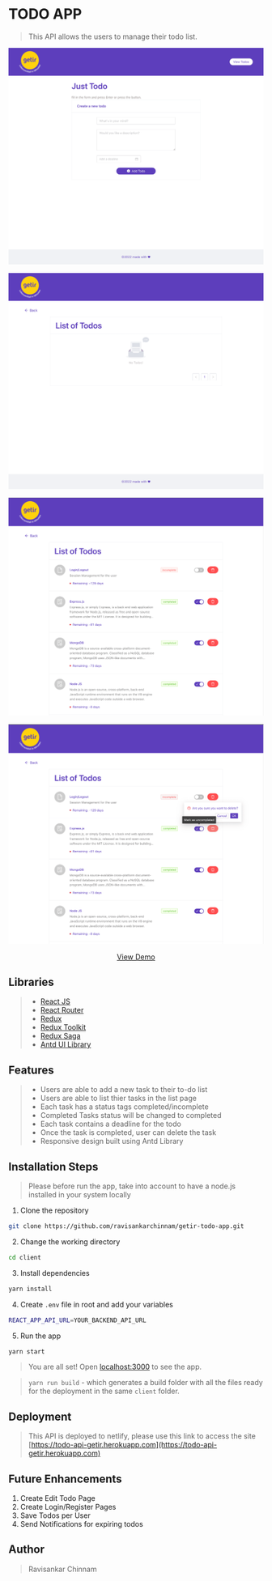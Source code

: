 # TODO APP

> This API allows the users to manage their todo list.

<p align="center"><img src="../add-todo.png" alt="styler gif" width="550" /></p>

<p align="center"><img src="../list-todo-empty.png" alt="styler gif" width="550" /></p>

<p align="center"><img src="../list-todo-data.png" alt="styler gif" width="550" /></p>

<p align="center"><img src="../list-todo-delete.png" alt="styler gif" width="550" /></p>

<p align="center">
    <a href="https://todo-api-getir.herokuapp.com/" target="blank">View Demo</a>
</p>

## Libraries

> - [React JS](https://reactjs.org/)
> - [React Router](https://reactrouter.com/)
> - [Redux](https://redux.js.org/)
> - [Redux Toolkit](https://redux-toolkit.js.org/)
> - [Redux Saga](https://redux-saga.js.org/)
> - [Antd UI Library](https://ant.design/)

## Features

> - Users are able to add a new task to their to-do list
> - Users are able to list thier tasks in the list page
> - Each task has a status tags completed/incomplete
> - Completed Tasks status will be changed to completed
> - Each task contains a deadline for the todo
> - Once the task is completed, user can delete the task
> - Responsive design built using Antd Library

## Installation Steps

> Please before run the app, take into account to have a node.js installed in your system locally

1. Clone the repository

```bash
git clone https://github.com/ravisankarchinnam/getir-todo-app.git
```

2. Change the working directory

```bash
cd client
```

3. Install dependencies

```bash
yarn install
```

4. Create `.env` file in root and add your variables

```bash
REACT_APP_API_URL=YOUR_BACKEND_API_URL
```

5. Run the app

```bash
yarn start
```

> You are all set! Open [localhost:3000](http://localhost:3000/) to see the app.

> `yarn run build` - which generates a build folder with all the files ready for the deployment in the same `client` folder.

## Deployment

> This API is deployed to netlify, please use this link to access the site [https://todo-api-getir.herokuapp.com](https://todo-api-getir.herokuapp.com)

## Future Enhancements

1. Create Edit Todo Page
2. Create Login/Register Pages
3. Save Todos per User
4. Send Notifications for expiring todos

## Author

> Ravisankar Chinnam

